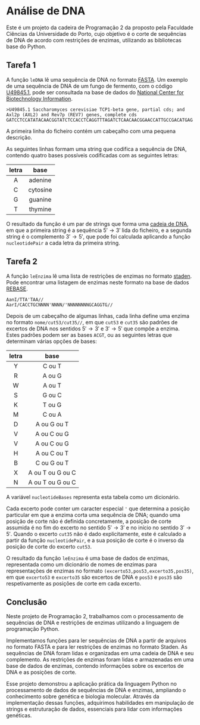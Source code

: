 # Análise de DNA
Este é um projeto da cadeira de Programação 2 da proposto pela Faculdade Ciências da Universidade do Porto, cujo objetivo é o corte de sequências de DNA de acordo com restrições de enzimas, utilizando as bibliotecas base do Python.

## Tarefa 1
A função `leDNA` lê uma sequência de DNA no formato [FASTA](https://blast.ncbi.nlm.nih.gov/Blast.cgi?CMD=Web&PAGE_TYPE=BlastDocs&DOC_TYPE=BlastHelp).
Um exemplo de uma sequência de DNA de um fungo de fermento, com o código [U49845.1](https://www.ncbi.nlm.nih.gov/nuccore/U49845.1?report=fasta&log$=seqview), pode ser consultada na base de dados do [National Center for Biotechnology Information](https://www.ncbi.nlm.nih.gov/).

```
>U49845.1 Saccharomyces cerevisiae TCP1-beta gene, partial cds; and Axl2p (AXL2) and Rev7p (REV7) genes, complete cds
GATCCTCCATATACAACGGTATCTCCACCTCAGGTTTAGATCTCAACAACGGAACCATTGCCGACATGAG
```

A primeira linha do ficheiro contém um cabeçalho com uma pequena descrição.

As seguintes linhas formam uma string que codifica a sequência de DNA, contendo quatro bases possíveis codificadas com as seguintes letras:

| letra |   base   | 
|:-----:|:--------:|
| A     | adenine  |
| C     | cytosine |
| G     | guanine  |
| T     | thymine  |

O resultado da função é um par de strings que forma uma [cadeia de DNA](https://www.genome.gov/genetics-glossary/Base-Pair), em que a primeira string é a sequência $5' \rightarrow 3'$ lida do ficheiro, e a segunda string é o complemento $3' \rightarrow 5'$, que pode foi calculada aplicando a função `nucleotidePair` a cada letra da primeira string.

## Tarefa 2

A função `leEnzima` lê uma lista de restrições de enzimas no formato [staden](https://extras.csc.fi/staden/doc/manual/formats_unix_23.html).
Pode encontrar uma listagem de enzimas neste formato na base de dados [REBASE](http://rebase.neb.com/rebase/link_staden). 

```
AanI/TTA'TAA//
AarI/CACCTGCNNNN'NNNN/'NNNNNNNNGCAGGTG//
```

Depois de um cabeçalho de algumas linhas, cada linha define uma enzima no formato `nome/cut53/cut35//`, em que `cut53` e `cut35` são padrões de excertos de DNA nos sentidos $5' \rightarrow 3'$ e $3' \rightarrow 5'$ que compõe a enzima. Estes padrões podem ser as bases `ACGT`, ou as seguintes letras que determinam várias opções de bases:

| letra |   base           | 
|:-----:|:----------------:|
| Y     | C ou T           |
| R     | A ou G           |
| W     | A ou T           |
| S     | G ou C           |
| K     | T ou G           |
| M     | C ou A           |
| D     | A ou G ou T      |
| V     | A ou C ou G      |
| V     | A ou C ou G      |
| H     | A ou C ou T      |
| B     | C ou G ou T      |
| X     | A ou T ou G ou C |
| N     | A ou T ou G ou C |

A variável `nucleotideBases` representa esta tabela como um dicionário.

Cada excerto pode conter um caracter especial `'` que determina a posição particular em que a enzima corta uma sequência de DNA; quando uma posição de corte não é definida concretamente, a posição de corte assumida é no fim do excerto no sentido $5' \rightarrow 3'$ e no início no sentido $3' \rightarrow 5'$. Quando o excerto `cut35` não é dado explicitamente, este é calculado a partir da função `nucleotidePair`, e a sua posição de corte é o inverso da posição de corte do excerto `cut53`.

O resultado da função `leEnzima` é uma base de dados de enzimas, representada como um dicionário de nomes de enzimas para representações de enzimas no formato `(excerto53,pos53,excerto35,pos35)`, em que `excerto53` e `excerto35` são excertos de DNA e `pos53` e `pos35` são respetivamente as posições de corte em cada excerto.

## Conclusão
Neste projeto de Programação 2, trabalhamos com o processamento de sequências de DNA e restrições de enzimas utilizando a linguagem de programação Python.
  
Implementamos funções para ler sequências de DNA a partir de arquivos no formato FASTA e para ler restrições de enzimas no formato Staden. As sequências de DNA foram lidas e organizadas em uma cadeia de DNA e seu complemento. As restrições de enzimas foram lidas e armazenadas em uma base de dados de enzimas, contendo informações sobre os excertos de DNA e as posições de corte.
  
Esse projeto demonstrou a aplicação prática da linguagem Python no processamento de dados de sequências de DNA e enzimas, ampliando o conhecimento sobre genética e biologia molecular. Através da implementação dessas funções, adquirimos habilidades em manipulação de strings e estruturação de dados, essenciais para lidar com informações genéticas.
